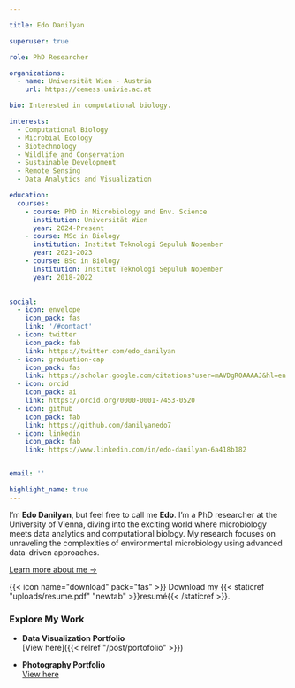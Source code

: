 ```yaml
---

title: Edo Danilyan

superuser: true

role: PhD Researcher

organizations:
  - name: Universität Wien - Austria
    url: https://cemess.univie.ac.at

bio: Interested in computational biology.

interests:
  - Computational Biology
  - Microbial Ecology
  - Biotechnology
  - Wildlife and Conservation
  - Sustainable Development
  - Remote Sensing
  - Data Analytics and Visualization

education:
  courses:
    - course: PhD in Microbiology and Env. Science
      institution: Universität Wien
      year: 2024-Present
    - course: MSc in Biology
      institution: Institut Teknologi Sepuluh Nopember
      year: 2021-2023
    - course: BSc in Biology
      institution: Institut Teknologi Sepuluh Nopember
      year: 2018-2022
    

social:
  - icon: envelope
    icon_pack: fas
    link: '/#contact'
  - icon: twitter
    icon_pack: fab
    link: https://twitter.com/edo_danilyan
  - icon: graduation-cap 
    icon_pack: fas
    link: https://scholar.google.com/citations?user=mAVDgR0AAAAJ&hl=en
  - icon: orcid
    icon_pack: ai
    link: https://orcid.org/0000-0001-7453-0520
  - icon: github
    icon_pack: fab
    link: https://github.com/danilyanedo7
  - icon: linkedin
    icon_pack: fab
    link: https://www.linkedin.com/in/edo-danilyan-6a418b182


email: ''

highlight_name: true
---
```

I’m **Edo Danilyan**, but feel free to call me **Edo**. I’m a PhD researcher at the University of Vienna, diving into the exciting world where microbiology meets data analytics and computational biology. My research focuses on unraveling the complexities of environmental microbiology using advanced data-driven approaches.  

[Learn more about me →](https://edodanilyan.com/post/aboutme)

{{< icon name="download" pack="fas" >}} Download my {{< staticref "uploads/resume.pdf" "newtab" >}}resumé{{< /staticref >}}.

### Explore My Work

- **Data Visualization Portfolio**  
  [View here]({{< relref "/post/portofolio" >}})

- **Photography Portfolio**  
  [View here](https://danilyan.myportfolio.com)




